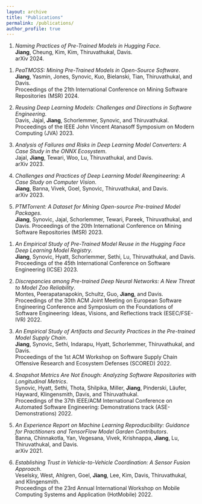```yaml
---
layout: archive
title: "Publications"
permalink: /publications/
author_profile: true
---
```



1. *Naming Practices of Pre-Trained Models in Hugging Face*.   
 **Jiang**, Cheung, Kim, Kim, Thiruvathukal, Davis.   
 arXiv 2024.  
 <a href="{{ site.url }}/files/publications/PTMNaming.pdf"><i class="fas fa-file-pdf"></i></a>

 <!-- <a href="https://arxiv.org/pdf/2310.01642"><i class="fas fa-file-pdf"></i></a> -->



1. *PeaTMOSS: Mining Pre-Trained Models in Open-Source Software*.   
 **Jiang**, Yasmin, Jones, Synovic, Kuo, Bielanski, Tian, Thiruvathukal, and Davis.   
 Proceedings of the 21th International Conference on Mining Software Repositories (MSR) 2024.  
 <a href="{{ site.url }}/files/publications/MSR24_PeaTMOSS.pdf"><i class="fas fa-file-pdf"></i></a>
 <a href="{{ site.url }}/files/publications/MSR24_PeaTMOSS.pptx"><i class="fas fa-file-powerpoint"></i></a>


1. *Reusing Deep Learning Models: Challenges and Directions in Software Engineering*.   
 Davis, Jajal, **Jiang**, Schorlemmer, Synovic, and Thiruvathukal.   
 Proceedings of the IEEE John Vincent Atanasoff Symposium on Modern Computing (JVA) 2023.   
 <a href="{{ site.url }}/files/publications/JVASymposium23_Deep_Learning_Model_Reuse.pdf"><i class="fas fa-file-pdf"></i></a>
 <a href="{{ site.url }}/files/publications/JVA_Slides.pdf"><i class="fas fa-file-powerpoint"></i></a>

1. *Analysis of Failures and Risks in Deep Learning Model Converters: A Case Study in the ONNX Ecosystem*.  
 Jajal, **Jiang**, Tewari, Woo, Lu, Thiruvathukal, and Davis.  
 arXiv 2023.  
 <a href="https://arxiv.org/abs/2303.17708"><i class="fas fa-file-pdf"></i></a>
 <a href="{{ site.url }}/files/JajalJiangTewariWooLuThiruvathukalDavis-ONNXFailures-ONNXCommunityDay2023.pptx"><i class="fas fa-file-powerpoint"></i></a>

1. *Challenges and Practices of Deep Learning Model Reengineering: A Case Study on Computer Vision*.  
 **Jiang**, Banna, Vivek, Goel, Synovic, Thiruvathukal, and Davis.  
 arXiv 2023.  
 <a href="https://arxiv.org/abs/2303.07476"><i class="fas fa-file-pdf"></i></a>


1. *PTMTorrent: A Dataset for Mining Open-source Pre-trained Model Packages*.  
 **Jiang**, Synovic, Jajal, Schorlemmer, Tewari, Pareek, Thiruvathukal, and Davis.
 Proceedings of the 20th International Conference on Mining Software Repositories (MSR) 2023.  
 <a href="{{ site.url }}/files/publications/JiangSynovicJajalSchorlemmerTewariPareekThiruvathukalDavis-PTMTorrent-MSR23.pdf"><i class="fas fa-file-pdf"></i></a>
 <a href="{{ site.url }}/files/Jiang-PTMTorrent-MSR23-slides.pptx"><i class="fas fa-file-powerpoint"></i></a>
 <a href="https://medium.com/@jiang784/an-empirical-study-of-pre-trained-model-reuse-in-the-hugging-face-deep-learning-model-registry-6a343597aaf0"><i class="fab fa-medium"></i></a>
 <!-- <a href="{{ site.url }}/files/publications/MontesPeerapatanapokinSchultzGuoJiangDavis-ModelZoo-FSE22IVR-slides.pptx"><i class="fas fa-file-powerpoint"></i></a> -->

1. *An Empirical Study of Pre-Trained Model Reuse in the Hugging Face Deep Learning Model Registry*.  
 **Jiang**, Synovic, Hyatt, Schorlemmer, Sethi, Lu, Thiruvathukal, and Davis.
 Proceedings of the 45th International Conference on Software Engineering (ICSE) 2023.  
 <a href="{{ site.url }}/files/publications/ICSE23-PTMReuse.pdf"><i class="fas fa-file-pdf"></i></a> 
 <a href="{{ site.url }}/files/publications/ICSE23-PTMReuse-slides.pptx"><i class="fas fa-file-powerpoint"></i></a>
 <a href="https://medium.com/@jiang784/an-empirical-study-of-pre-trained-model-reuse-in-the-hugging-face-deep-learning-model-registry-6a343597aaf0"><i class="fab fa-medium"></i></a>

1. *Discrepancies among Pre-trained Deep Neural Networks: A New Threat to Model Zoo Reliability*.  
 Montes, Peerapatanapokin, Schultz, Guo, **Jiang**, and Davis.  
 Proceedings of the 30th ACM Joint Meeting on European Software Engineering Conference and Symposium on the Foundations of Software Engineering: Ideas, Visions, and Reflections track (ESEC/FSE-IVR) 2022.  
 <a href="{{ site.url }}/files/publications/MontesPeerapatanapokinSchultzGuoJiangDavis-ModelZoo-FSE22IVR.pdf"><i class="fas fa-file-pdf"></i></a> <a href="{{ site.url }}/files/publications/MontesPeerapatanapokinSchultzGuoJiangDavis-ModelZoo-FSE22IVR-slides.pptx"><i class="fas fa-file-powerpoint"></i></a>

1. *An Empirical Study of Artifacts and Security Practices in the Pre-trained Model Supply Chain*.  
 **Jiang**, Synovic, Sethi, Indarapu, Hyatt, Schorlemmer, Thiruvathukal, and Davis.  
 Proceedings of the 1st ACM Workshop on Software Supply Chain Offensive Research and Ecosystem Defenses (SCORED) 2022.  
 <a href="{{ site.url }}/files/publications/JiangSynovicSethiIndarapuHyattSchorlemmerThiruvathukalDavis-PTMSupplyChain-SCORED22.pdf"><i class="fas fa-file-pdf"></i></a> <a href="{{ site.url }}/files/publications/JiangSynovicSethiIndarapuHyattSchorlemmerThiruvathukalDavis-PTMSupplyChain-SCORED22-slides.pptx"><i class="fas fa-file-powerpoint"></i></a> <a href="https://medium.com/@jiang784/an-empirical-study-of-artifacts-and-security-risks-in-the-pre-trained-model-supply-chain-fc9dde611595"><i class="fab fa-medium"></i></a>

1. *Snapshot Metrics Are Not Enough: Analyzing Software Repositories with Longitudinal Metrics*.  
 Synovic, Hyatt, Sethi, Thota, Shilpika, Miller, **Jiang**, Pinderski, Läufer, Hayward, Klingensmith, Davis, and Thiruvathukal.  
 Proceedings of the 37th IEEE/ACM International Conference on Automated Software Engineering: Demonstrations track (ASE-Demonstrations) 2022.  
 <a href="{{ site.url }}/files/publications/SynovicHyattSethiThotaShilpikaMillerJiangPinderskiLauferHaywardKlingensmithDavisThiruvathukal-LongitudinalMetrics-ASE22Demo.pdf"><i class="fas fa-file-pdf"></i></a> <a href="https://github.com/SoftwareSystemsLaboratory/prime"><i class="fas fa-file-code"></i></a> <a href="https://youtu.be/YigEHy3_JCo"><i class="fas fa-video"></i></a>

1. *An Experience Report on Machine Learning Reproducibility: Guidance for Practitioners and TensorFlow Model Garden Contributors*.  
 Banna, Chinnakotla, Yan, Vegesana, Vivek, Krishnappa, **Jiang**, Lu, Thiruvathukal, and Davis.  
 arXiv 2021.  
 <a href="https://arxiv.org/abs/2107.00821"><i class="fas fa-file-pdf"></i></a>

1. *Establishing Trust in Vehicle-to-Vehicle Coordination: A Sensor Fusion Approach*.  
 Veselsky, West, Ahlgren, Goel, **Jiang**, Lee, Kim, Davis, Thiruvathukal, and Klingensmith.  
 Proceedings of the 23rd Annual International Workshop on Mobile Computing Systems and Application (HotMobile) 2022.  
 <a href="{{ site.url }}/files/publications/VeselskyWestAhlgrenGoelJiangLeeKimDavisThiruvathukalKlingensmith-V2VTrust-HotMobile.pdf"><i class="fas fa-file-pdf"></i></a>